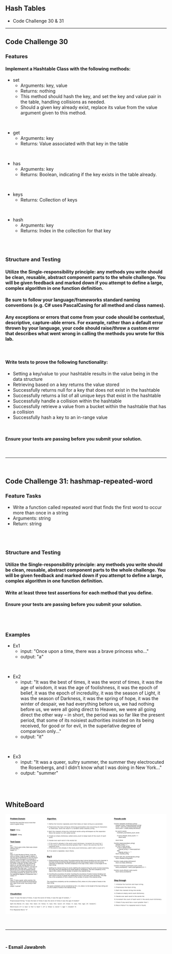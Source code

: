 ## Hash Tables
- Code Challenge 30 & 31

---

## Code Challenge 30

### Features

#### Implement a Hashtable Class with the following methods:

- set
    - Arguments: key, value
    - Returns: nothing
    - This method should hash the key, and set the key and value pair in the table, handling collisions as needed.
    - Should a given key already exist, replace its value from the value argument given to this method.

<br>

- get
    - Arguments: key
    - Returns: Value associated with that key in the table

<br>

- has
    - Arguments: key
    - Returns: Boolean, indicating if the key exists in the table already.

<br>

- keys
    - Returns: Collection of keys

<br>

- hash
    - Arguments: key
    - Returns: Index in the collection for that key


<br>
<br>


### Structure and Testing

#### Utilize the Single-responsibility principle: any methods you write should be clean, reusable, abstract component parts to the whole challenge. You will be given feedback and marked down if you attempt to define a large, complex algorithm in one function definition.

#### Be sure to follow your language/frameworks standard naming conventions (e.g. C# uses PascalCasing for all method and class names).

#### Any exceptions or errors that come from your code should be contextual, descriptive, capture-able errors. For example, rather than a default error thrown by your language, your code should raise/throw a custom error that describes what went wrong in calling the methods you wrote for this lab.
<br>

#### Write tests to prove the following functionality:

- Setting a key/value to your hashtable results in the value being in the data structure
- Retrieving based on a key returns the value stored
- Successfully returns null for a key that does not exist in the hashtable
- Successfully returns a list of all unique keys that exist in the hashtable
- Successfully handle a collision within the hashtable
- Successfully retrieve a value from a bucket within the hashtable that has a collision
- Successfully hash a key to an in-range value 

<br>

#### Ensure your tests are passing before you submit your solution.

<br>

---
<br>

## Code Challenge 31: hashmap-repeated-word

### Feature Tasks

- Write a function called repeated word that finds the first word to occur more than once in a string
- Arguments: string
- Return: string

<br>
<br>

### Structure and Testing

#### Utilize the Single-responsibility principle: any methods you write should be clean, reusable, abstract component parts to the whole challenge. You will be given feedback and marked down if you attempt to define a large, complex algorithm in one function definition.

#### Write at least three test assertions for each method that you define.

#### Ensure your tests are passing before you submit your solution.

<br>
<br>


### Examples

- Ex1
    - input: "Once upon a time, there was a brave princess who..."	
    - output: "a"

<br>

- Ex2
    - input: "It was the best of times, it was the worst of times, it was the age of wisdom, it was the age of foolishness, it was the epoch of belief, it was the epoch of incredulity, it was the season of Light, it was the season of Darkness, it was the spring of hope, it was the winter of despair, we had everything before us, we had nothing before us, we were all going direct to Heaven, we were all going direct the other way – in short, the period was so far like the present period, that some of its noisiest authorities insisted on its being received, for good or for evil, in the superlative degree of comparison only..."	
    - output: "it"

<br>

- Ex3
    - input: "It was a queer, sultry summer, the summer they electrocuted the Rosenbergs, and I didn’t know what I was doing in New York..."
    - output: "summer"


<br>
<br>

## WhiteBoard

![whiteboard](./assets/hashMap-repeatedWord-Whiteboard.png)

<br>

---
<br>

**- Esmail Jawabreh**